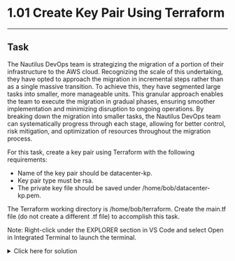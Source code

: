 # 1.01 Create Key Pair Using Terraform
---
## Task
The Nautilus DevOps team is strategizing the migration of a portion of their infrastructure to the AWS cloud. Recognizing the scale of this undertaking, they have opted to approach the migration in incremental steps rather than as a single massive transition. To achieve this, they have segmented large tasks into smaller, more manageable units. This granular approach enables the team to execute the migration in gradual phases, ensuring smoother implementation and minimizing disruption to ongoing operations. By breaking down the migration into smaller tasks, the Nautilus DevOps team can systematically progress through each stage, allowing for better control, risk mitigation, and optimization of resources throughout the migration process.

For this task, create a key pair using Terraform with the following requirements:

- Name of the key pair should be datacenter-kp.
- Key pair type must be rsa.
- The private key file should be saved under /home/bob/datacenter-kp.pem.
  
The Terraform working directory is /home/bob/terraform. Create the main.tf file (do not create a different .tf file) to accomplish this task.

Note: Right-click under the EXPLORER section in VS Code and select Open in Integrated Terminal to launch the terminal.
<details>
  <summary>Click here for solution</summary>

  ## Solution
  
</details>

